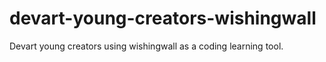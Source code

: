 devart-young-creators-wishingwall
=================================

Devart young creators using wishingwall as a coding learning tool.
